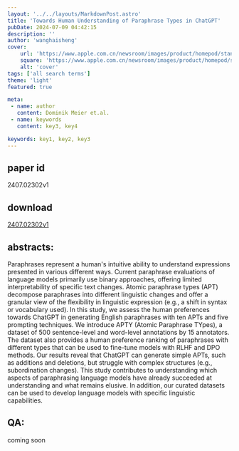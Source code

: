 ```yaml
---
layout: '../../layouts/MarkdownPost.astro'
title: 'Towards Human Understanding of Paraphrase Types in ChatGPT'
pubDate: 2024-07-09 04:42:15
description: ''
author: 'wanghaisheng'
cover:
    url: 'https://www.apple.com.cn/newsroom/images/product/homepod/standard/Apple-HomePod-hero-230118_big.jpg.large_2x.jpg'
    square: 'https://www.apple.com.cn/newsroom/images/product/homepod/standard/Apple-HomePod-hero-230118_big.jpg.large_2x.jpg'
    alt: 'cover'
tags: ['all search terms'] 
theme: 'light'
featured: true

meta:
 - name: author
   content: Dominik Meier et.al.
 - name: keywords
   content: key3, key4

keywords: key1, key2, key3
---
```


## paper id
2407.02302v1
## download
[2407.02302v1](http://arxiv.org/abs/2407.02302v1)
## abstracts:
Paraphrases represent a human's intuitive ability to understand expressions presented in various different ways. Current paraphrase evaluations of language models primarily use binary approaches, offering limited interpretability of specific text changes. Atomic paraphrase types (APT) decompose paraphrases into different linguistic changes and offer a granular view of the flexibility in linguistic expression (e.g., a shift in syntax or vocabulary used). In this study, we assess the human preferences towards ChatGPT in generating English paraphrases with ten APTs and five prompting techniques. We introduce APTY (Atomic Paraphrase TYpes), a dataset of 500 sentence-level and word-level annotations by 15 annotators. The dataset also provides a human preference ranking of paraphrases with different types that can be used to fine-tune models with RLHF and DPO methods. Our results reveal that ChatGPT can generate simple APTs, such as additions and deletions, but struggle with complex structures (e.g., subordination changes). This study contributes to understanding which aspects of paraphrasing language models have already succeeded at understanding and what remains elusive. In addition, our curated datasets can be used to develop language models with specific linguistic capabilities.
## QA:
coming soon
